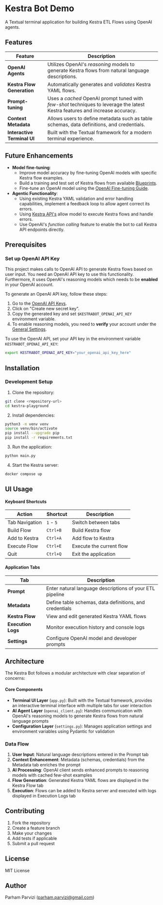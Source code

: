 # Kestra Bot Demo

A Textual terminal application for building Kestra ETL Flows using OpenAI agents.

## Features

| Feature                    | Description                                                                                                 |
|----------------------------|-------------------------------------------------------------------------------------------------------------|
| **OpenAI Agents**          | Utilizes OpenAI's _reasoning_ models to generate Kestra flows from natural language descriptions.           |
| **Kestra Flow Generation** | Automatically generates and _validates_ Kestra YAML flows.                                                  |
| **Prompt-tuning**          | Uses a _cached_ OpenAI prompt tuned with _few-shot_ techniques to leverage the latest Kestra features and increase accuracy. |
| **Context Metadata**       | Allows users to define metadata such as table schemas, data definitions, and credentials.                   |
| **Interactive Terminal UI**| Built with the Textual framework for a modern terminal experience.                                          |

## Future Enhancements

- **Model fine-tuning**: 
  - Improve model accuracy by fine-tuning OpenAI models with specific Kestra flow examples.
  - Build a training and test set of Kestra flows from available [Blueprints](https://kestra.io/blueprints?page=1&size=200).
  - Fine-tune an OpenAI model using the [OpenAI Fine-tuning Guide](https://platform.openai.com/docs/guides/fine-tuning).
- **Agentic Functionality**: 
  - Using existing Kestra YAML validation and error handling capabilities, implement a feedback loop to allow agent correct its errors.
  - Using [Kestra API's](https://kestra.io/docs/api-reference/open-source) allow model to execute Kestra flows and handle errors.
  - Use OpenAI's _function calling_ feature to enable the bot to call Kestra API endpoints directly.

## Prerequisites

### Set up OpenAI API Key

This project makes calls to OpenAI API to generate Kestra flows based on user input. You need an OpenAI API key to use this functionality.
Furthermore, it uses OpenAI's reasoning models which needs to be **enabled** in your OpenAI account.

To generate an OpenAI API key, follow these steps:
1. Go to the [OpenAI API Keys](https://platform.openai.com/settings/organization/api-keys).
2. Click on "Create new secret key".
3. Copy the generated key and set `$KESTRABOT_OPENAI_API_KEY` environment variable.
4. To enable reasoning models, you need to **verify** your account under the [General Settings](https://platform.openai.com/settings/organization/general).

To use the OpenAI API, set your API key in the environment variable `KESTRABOT_OPENAI_API_KEY`:

```bash
export KESTRABOT_OPENAI_API_KEY="your_openai_api_key_here"
```

## Installation

### Development Setup

1. Clone the repository:
```bash
git clone <repository-url>
cd kestra-playground
```

2. Install dependencies:
```bash
python3 -m venv venv
source venv/bin/activate
pip install --upgrade pip
pip install -r requirements.txt
```

3. Run the application:
```bash
python main.py
```

4. Start the Kestra server:
```bash
docker compose up
```

## UI Usage

#### Keyboard Shortcuts

| Action                | Shortcut         | Description                |
|-----------------------|-----------------|----------------------------|
| Tab Navigation        | `1` - `5`       | Switch between tabs        |
| Build Flow            | `Ctrl+B`        | Build Kestra flow          |
| Add to Kestra         | `Ctrl+A`        | Add flow to Kestra         |
| Execute Flow          | `Ctrl+E`        | Execute the current flow   |
| Quit                  | `Ctrl+Q`        | Exit the application       |

#### Application Tabs

| Tab                | Description                                               |
|--------------------|----------------------------------------------------------|
| **Prompt**         | Enter natural language descriptions of your ETL pipeline |
| **Metadata**       | Define table schemas, data definitions, and credentials  |
| **Kestra Flow**    | View and edit generated Kestra YAML flows                |
| **Execution Logs** | Monitor execution history and console logs               |
| **Settings**       | Configure OpenAI model and developer prompts             |

## Architecture

The Kestra Bot follows a modular architecture with clear separation of concerns:

#### Core Components

- **Terminal UI Layer** (`app.py`): Built with the Textual framework, provides an interactive terminal interface with multiple tabs for user interaction
- **AI Agent Layer** (`openai_client.py`): Handles communication with OpenAI's reasoning models to generate Kestra flows from natural language prompts
- **Configuration Layer** (`settings.py`): Manages application settings and environment variables using Pydantic for validation

### Data Flow

1. **User Input**: Natural language descriptions entered in the Prompt tab
2. **Context Enhancement**: Metadata (schemas, credentials) from the Metadata tab enriches the prompt
3. **AI Processing**: OpenAI client sends enhanced prompts to reasoning models with cached few-shot examples
4. **Flow Generation**: Generated Kestra YAML flows are displayed in the Kestra Flow tab
5. **Execution**: Flows can be added to Kestra server and executed with logs displayed in Execution Logs tab

## Contributing

1. Fork the repository
2. Create a feature branch
3. Make your changes
4. Add tests if applicable
5. Submit a pull request

## License

MIT License

## Author

Parham Parvizi (parham.parvizi@gmail.com)
